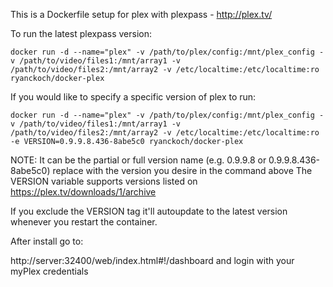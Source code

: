 This is a Dockerfile setup for plex with plexpass - http://plex.tv/

To run the latest plexpass version:

```
docker run -d --name="plex" -v /path/to/plex/config:/mnt/plex_config -v /path/to/video/files1:/mnt/array1 -v /path/to/video/files2:/mnt/array2 -v /etc/localtime:/etc/localtime:ro ryanckoch/docker-plex
```

If you would like to specify a specific version of plex to run:

```
docker run -d --name="plex" -v /path/to/plex/config:/mnt/plex_config -v /path/to/video/files1:/mnt/array1 -v /path/to/video/files2:/mnt/array2 -v /etc/localtime:/etc/localtime:ro -e VERSION=0.9.9.8.436-8abe5c0 ryanckoch/docker-plex
```

NOTE: It can be the partial or full version name (e.g. 0.9.9.8 or 0.9.9.8.436-8abe5c0) replace with the version you desire in the command above
The VERSION variable supports versions listed on https://plex.tv/downloads/1/archive

If you exclude the VERSION tag it'll autoupdate to the latest version whenever you restart the container.

After install go to:

http://server:32400/web/index.html#!/dashboard and login with your myPlex credentials
